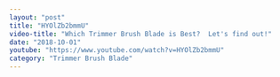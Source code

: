 ```yaml
---
layout: "post"
title: "HYOlZb2bmmU"
video-title: "Which Trimmer Brush Blade is Best?  Let's find out!"
date: "2018-10-01"
youtube: "https://www.youtube.com/watch?v=HYOlZb2bmmU"
category: "Trimmer Brush Blade"
---
```

<div class="space-y-1"></div>